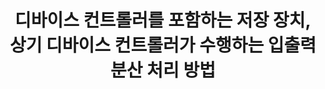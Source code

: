 ---
layout: publication-single
title: 디바이스 컨트롤러를 포함하는 저장 장치, 상기 디바이스 컨트롤러가 수행하는 입출력 분산 처리 방법
name: 대한민국 등록번호 10-1693966
first-author: 원유집
co-authors: 강수용, 차재혁, 윤성로, 최종무, 유진수
during:
location: 대한민국
impactfactor: 
doi: 
note: 
categories: 
 - Flash Memory and Non-Volatile RAM
tag: 
 - Patents
---